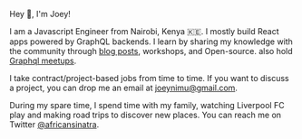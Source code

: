 Hey 👋, I'm Joey!

I am a Javascript Engineer from Nairobi, Kenya 🇰🇪. I mostly build React apps powered by GraphQL backends. I learn by sharing my knowledge with the community through [blog posts](https://joeynimu.com), workshops, and Open-source.  also hold [Graphql meetups](https://www.meetup.com/Nairobi-GraphQL-Meetup/).

I take contract/project-based jobs from time to time. If you want to discuss a project, you can drop me an email at joeynimu@gmail.com.

During my spare time, I spend time with my family, watching Liverpool FC play and making road trips to discover new places.
You can reach me on Twitter [@africansinatra](https://twitter.com/africansinatra).
